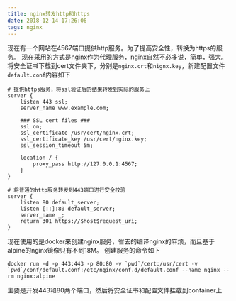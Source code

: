```yaml
---
title: nginx转发http和https
date: 2018-12-14 17:26:06
tags: nginx
---
```

现在有一个网站在4567端口提供http服务。为了提高安全性，转换为https的服务。
现在采用的方式是nginx作为代理服务，nginx自然不必多说，简单，强大。
将安全证书下载到cert文件夹下，分别是`nginx.crt`和`nignx.key`，新建配置文件`default.conf`内容如下
```
# 提供https服务，将ssl验证后的结果转发到实际的服务上
server { 
    listen 443 ssl;
    server_name www.example.com;    

    ### SSL cert files ### 
    ssl on;
    ssl_certificate /usr/cert/nginx.crt;
    ssl_certificate_key /usr/cert/nginx.key;
    ssl_session_timeout 5m;

    location / {
        proxy_pass http://127.0.0.1:4567;
    }
}

# 将普通的http服务转发到443端口进行安全校验
server {
    listen 80 default_server;
    listen [::]:80 default_server;
    server_name _;
    return 301 https://$host$request_uri;
}
```
现在使用的是docker来创建nginx服务，省去的编译nginx的麻烦，而且基于alpine的nginx镜像只有不到18M。
创建服务的命令如下
```
docker run -d -p 443:443 -p 80:80 -v `pwd`/cert:/usr/cert -v `pwd`/conf/default.conf:/etc/nginx/conf.d/default.conf --name nginx --rm nginx:alpine
```
主要是开发443和80两个端口，然后将安全证书和配置文件挂载到container上